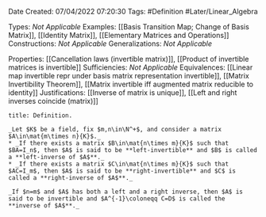 <div class="topSpace"></div>

Date Created: 07/04/2022 07:20:30
Tags: #Definition #Later/Linear_Algebra

Types: _Not Applicable_
Examples: [[Basis Transition Map; Change of Basis Matrix]], [[Identity Matrix]], [[Elementary Matrices and Operations]]
Constructions: _Not Applicable_
Generalizations: _Not Applicable_

Properties: [[Cancellation laws (invertible matrix)]], [[Product of invertible matrices is invertible]]
Sufficiencies: _Not Applicable_
Equivalences: [[Linear map invertible repr under basis matrix representation invertible]], [[Matrix Invertibility Theorem]], [[Matrix invertible iff augmented matrix reducible to identity]]
Justifications: [[Inverse of matrix is unique]], [[Left and right inverses coincide (matrix)]]

``` ad-Definition
title: Definition.

_Let $K$ be a field, fix $m,n\in\N^+$, and consider a matrix $A\in\mat{m\times n}{K}$._
* _If there exists a matrix $B\in\mat{n\times m}{K}$ such that $BA=I_n$, then $A$ is said to be **left-invertible** and $B$ is called a **left-inverse of $A$**._
* _If there exists a matrix $C\in\mat{n\times m}{K}$ such that $AC=I_m$, then $A$ is said to be **right-invertible** and $C$ is called a **right-inverse of $A$**._

_If $n=m$ and $A$ has both a left and a right inverse, then $A$ is said to be invertible and $A^{-1}\coloneqq C=D$ is called the **inverse of $A$**._

```
